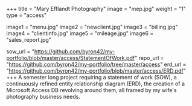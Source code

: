 +++
title = "Mary Efflandt Photography"
image = "mep.jpg"
weight = "1"
type = "access"

image1 = "menu.jpg"
image2 = "newclient.jpg"
image3 = "billing.jpg"
image4 = "clientinfo.jpg"
image5 = "mileage.jpg"
image6 = "sales_report.jpg"

sow_url = "https://github.com/byron42/my-portfolio/blob/master/access/StatementOfWork.pdf"
repo_url = "https://github.com/byron42/my-portfolio/tree/master/access"
erd_url = "https://github.com/byron42/my-portfolio/blob/master/access/ERD.pdf"
+++
A semester long project requiring a statement of work (SOW), a continuously refined entity relationship diagram (ERD), the creation of a Microsoft Access DB revolving around them, all framed by my wife's photography business needs.  
